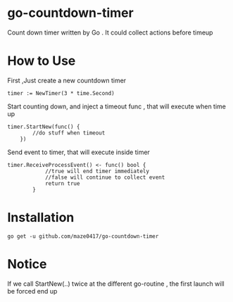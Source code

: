 # go-countdown-timer
Count down timer written by Go . It could collect actions before timeup


# How to Use


First ,Just create a new  countdown timer
```
timer := NewTimer(3 * time.Second)
```

Start counting down, and inject a timeout func , that will execute when time up
```
timer.StartNew(func() {
        //do stuff when timeout		
	})

```

Send event to timer, that will execute inside timer 
```
timer.ReceiveProcessEvent() <- func() bool {
            //true will end timer immediately
            //false will continue to collect event
			return true
		}
```
# Installation
``
go get -u github.com/maze0417/go-countdown-timer
``
# Notice
If we call StartNew(..) twice at the different go-routine , the first launch will be forced end up   

